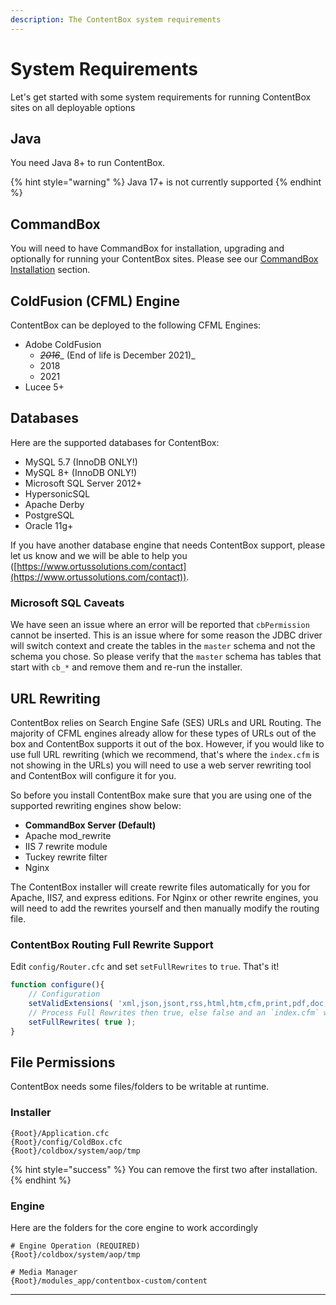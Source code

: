 ```yaml
---
description: The ContentBox system requirements
---
```


# System Requirements

Let's get started with some system requirements for running ContentBox sites on all deployable options

## Java

You need Java 8+ to run ContentBox.

{% hint style="warning" %}
Java 17+ is not currently supported
{% endhint %}

## CommandBox

You will need  to have CommandBox for installation, upgrading and optionally for running your ContentBox sites. Please see our [CommandBox Installation](commandbox-installation.md) section.

## ColdFusion (CFML) Engine

ContentBox can be deployed to the following CFML Engines:

* Adobe ColdFusion
  * ~~_2016_~~_ (End of life is December 2021)_
  * 2018
  * 2021
* Lucee 5+

## Databases

Here are the supported databases for ContentBox:

* MySQL 5.7 (InnoDB ONLY!)
* MySQL 8+ (InnoDB ONLY!)
* Microsoft SQL Server 2012+
* HypersonicSQL
* Apache Derby
* PostgreSQL
* Oracle 11g+

If you have another database engine that needs ContentBox support, please let us know and we will be able to help you ([https://www.ortussolutions.com/contact](https://www.ortussolutions.com/contact)).

### Microsoft SQL Caveats

We have seen an issue where an error will be reported that `cbPermission` cannot be inserted. This is an issue where for some reason the JDBC driver will switch context and create the tables in the `master` schema and not the schema you chose. So please verify that the `master` schema has tables that start with `cb_*` and remove them and re-run the installer.

## URL Rewriting

ContentBox relies on Search Engine Safe (SES) URLs and URL Routing. The majority of CFML engines already allow for these types of URLs out of the box and ContentBox supports it out of the box. However, if you would like to use full URL rewriting (which we recommend, that's where the `index.cfm` is not showing in the URLs) you will need to use a web server rewriting tool and ContentBox will configure it for you.&#x20;

So before you install ContentBox make sure that you are using one of the supported rewriting engines show below:

* **CommandBox Server (Default)**
* Apache mod\_rewrite
* IIS 7 rewrite module
* Tuckey rewrite filter
* Nginx

The ContentBox installer will create rewrite files automatically for you for Apache, IIS7, and express editions. For Nginx or other rewrite engines, you will need to add the rewrites yourself and then manually modify the routing file.

### ContentBox Routing Full Rewrite Support

Edit `config/Router.cfc` and set `setFullRewrites` to `true`. That's it!

```javascript
function configure(){
    // Configuration
    setValidExtensions( 'xml,json,jsont,rss,html,htm,cfm,print,pdf,doc,txt' );
    // Process Full Rewrites then true, else false and an `index.cfm` will always be included in URLs
    setFullRewrites( true );
}
```

## File Permissions

ContentBox needs some files/folders to be writable at runtime.

### Installer

```
{Root}/Application.cfc
{Root}/config/ColdBox.cfc
{Root}/coldbox/system/aop/tmp
```

{% hint style="success" %}
You can remove the first two after installation.
{% endhint %}

### Engine

Here are the folders for the core engine to work accordingly

```
# Engine Operation (REQUIRED)
{Root}/coldbox/system/aop/tmp

# Media Manager
{Root}/modules_app/contentbox-custom/content
```

****

